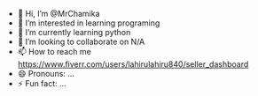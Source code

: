- 👋 Hi, I’m @MrChamika
- 👀 I’m interested in learning programing
- 🌱 I’m currently learning python
- 💞️ I’m looking to collaborate on N/A
- 📫 How to reach me https://www.fiverr.com/users/lahirulahiru840/seller_dashboard
- 😄 Pronouns: ...
- ⚡ Fun fact: ...

<!---https://www.fiverr.com/users/lahirulahiru840/seller_dashboard
MrChamika/MrChamika is a ✨ special ✨ repository because its `README.md` (this file) appears on your GitHub profile.
You can click the Preview link to take a look at your changes.
--->
